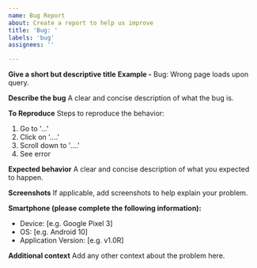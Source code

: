 ```yaml
---
name: Bug Report
about: Create a report to help us improve
title: 'Bug: '
labels: 'bug'
assignees: ''

---
```


**Give a short but descriptive title**
**Example -** Bug: Wrong page loads upon query.

**Describe the bug**
A clear and concise description of what the bug is.

**To Reproduce**
Steps to reproduce the behavior:
1. Go to '...'
2. Click on '....'
3. Scroll down to '....'
4. See error

**Expected behavior**
A clear and concise description of what you expected to happen.

**Screenshots**
If applicable, add screenshots to help explain your problem.

**Smartphone (please complete the following information):**
 - Device: [e.g. Google Pixel 3]
 - OS: [e.g. Android 10]
 - Application Version: [e.g. v1.0R]

**Additional context**
Add any other context about the problem here.
